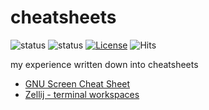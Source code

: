 # cheatsheets

![status](https://img.shields.io/badge/active_dev-green) 
![status](https://img.shields.io/badge/in_use-green) 
[![License](https://img.shields.io/badge/license-MIT-blue.svg)](https://github.com/bestia-dev/dropbox_backup_to_external_disk/blob/main/LICENSE) 
![Hits](https://bestia.dev/webpage_hit_counter/get_svg_image/000000.svg) 

my experience written down into cheatsheets

- [GNU Screen Cheat Sheet](https://github.com/bestia-dev/cheatsheets/blob/main/screen_cheatsheet.md)
- [Zellij - terminal workspaces](https://github.com/bestia-dev/cheatsheets/blob/main/zellij_cheatsheet.md)
